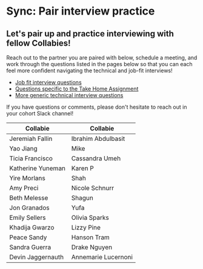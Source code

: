# Sync: Pair interview practice

## Let's pair up and practice interviewing with fellow Collabies!

Reach out to the partner you are paired with below, schedule a meeting, and work through the questions listed in the pages below so that you can each feel more confident navigating the technical and job-fit interviews!

* [Job fit interview questions](../resources/job-fit-interview-questions.md)
* [Questions specific to the Take Home Assignment](../session-docs/complete-take-home-assignment.md)
* [More generic technical interview questions](../resources/technical-interview-questions.md)

If you have questions or comments, please don't hesitate to reach out in your cohort Slack channel!


| Collabie | Collabie |
| ---- | ---- |
Jeremiah Fallin | 	Ibrahim Abdulbasit
Yao Jiang | 	Mike
Ticia Francisco | 	Cassandra Umeh
Katherine Yuneman | 	Karen P
Yire Morlans | 	Shah
Amy Preci | Nicole Schnurr
Beth Melesse | 	Shagun
Jon Granados | 	Yufa
Emily Sellers | 	Olivia Sparks
Khadija Gwarzo | 	Lizzy Pine
Peace Sandy | 	Hanson Tram
Sandra Guerra |  Drake Nguyen
Devin Jaggernauth | Annemarie Lucernoni


